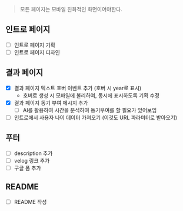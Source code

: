 > 모든 페이지는 모바일 친화적인 화면이어야한다.

## 인트로 페이지

- [ ] 인트로 페이지 기획
- [ ] 인트로 페이지 디자인

## 결과 페이지
- [x] 결과 페이지 텍스트 호버 이벤트 추가 (호버 시 year로 표시)
    - 호버로 생성 시 모바일에 불리하여, 동시에 표시하도록 기획 수정
- [x] 결과 페이지 동기 부여 메시지 추가
  - [ ] AI를 활용하여 시간을 분석하여 동기부여를 할 필요가 있어보임
- [ ] 인트로에서 사용자 나이 데이터 가져오기 (이것도 URL 파라미터로 받아오기)

## 푸터

- [ ] description 추가
- [ ] velog 링크 추가
- [ ] 구글 폼 추가

## README

- [ ] README 작성